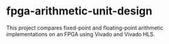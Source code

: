 # fpga-arithmetic-unit-design
This project compares fixed-point and floating-point arithmetic implementations on an FPGA using Vivado and Vivado HLS.
